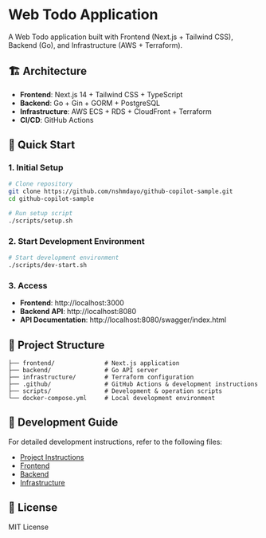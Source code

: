 # Web Todo Application

A Web Todo application built with Frontend (Next.js + Tailwind CSS), Backend (Go), and Infrastructure (AWS + Terraform).

## 🏗️ Architecture

- **Frontend**: Next.js 14 + Tailwind CSS + TypeScript
- **Backend**: Go + Gin + GORM + PostgreSQL
- **Infrastructure**: AWS ECS + RDS + CloudFront + Terraform
- **CI/CD**: GitHub Actions

## 🚀 Quick Start

### 1. Initial Setup

```bash
# Clone repository
git clone https://github.com/nshmdayo/github-copilot-sample.git
cd github-copilot-sample

# Run setup script
./scripts/setup.sh
```

### 2. Start Development Environment

```bash
# Start development environment
./scripts/dev-start.sh
```

### 3. Access

- **Frontend**: http://localhost:3000
- **Backend API**: http://localhost:8080
- **API Documentation**: http://localhost:8080/swagger/index.html

## 📁 Project Structure

```
├── frontend/              # Next.js application
├── backend/               # Go API server
├── infrastructure/        # Terraform configuration
├── .github/               # GitHub Actions & development instructions
├── scripts/               # Development & operation scripts
└── docker-compose.yml     # Local development environment
```

## 🔧 Development Guide

For detailed development instructions, refer to the following files:

- [Project Instructions](.github/instructions/project.instructions.md)
- [Frontend](.github/instructions/frontend.instructions.md)
- [Backend](.github/instructions/backend.instructions.md)
- [Infrastructure](.github/instructions/infrastructure.instructions.md)

## 📝 License

MIT License
